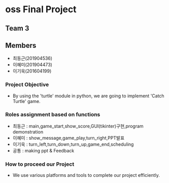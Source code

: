 # oss Final Project

## Team 3

## Members
- 최동근(201904536)
- 이혜미(201904473)
- 이기욱(201604199)

### Project Objective
- By using the 'turtle' module in python, we are going to implement 'Catch Turtle' game.

### Roles assignment based on functions
- 최동근 : main,game_start,show_score,GUI(tikinter)구현,program demonstration
- 이혜미 : show_message,game_play,turn_right,PPT발표
- 이기욱 : turn_left,turn_down,turn_up,game_end,scheduling
- 공통 : making ppt & Feedback

### How to proceed our Project
 - We use various platforms and tools to complete our project efficiently.

